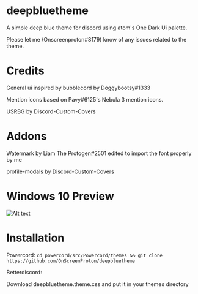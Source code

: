 # deepbluetheme

A simple deep blue theme for discord using atom's One Dark Ui palette.

Please let me (Onscreenproton#8179) know of any issues related to the theme.

# Credits
General ui inspired by bubblecord by Doggybootsy#1333

Mention icons based on Pavy#6125's Nebula 3 mention icons.

USRBG by Discord-Custom-Covers

# Addons
Watermark by Liam The Protogen#2501 edited to import the font properly by me

profile-modals by Discord-Custom-Covers

# Windows 10 Preview
![Alt text](https://i.imgur.com/ZQcnKbm.png?raw=true)

# Installation
Powercord: 
```cd powercord/src/Powercord/themes && git clone https://github.com/OnScreenProton/deepbluetheme```

Betterdiscord:

Download deepbluetheme.theme.css and put it in your themes directory

